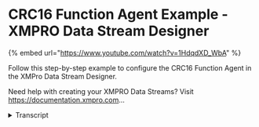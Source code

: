 # CRC16 Function Agent Example - XMPRO Data Stream Designer
{% embed url="https://www.youtube.com/watch?v=1HdqdXD_WbA" %}



Follow this step-by-step example to configure the CRC16 Function Agent in the XMPro Data Stream Designer.

Need help with creating your XMPRO Data Streams? Visit https://documentation.xmpro.com...
<details>
<summary>Transcript</summary>Follow this step-by-step example to configure the CRC16 Function Agent in the XMPro Data Stream Designer.

Need help with creating your XMPRO Data Streams? Visit https://documentation.xmpro.com...
this example demonstrates how to use the

crc 16 agent to append the crc16 value

of the pump's water temperature

first drag the agent onto the canvas

link the input endpoint to the pump data

and the output to the printer

rename the agent

save the data stream

and click on the agent to configure it

select water temperature for the

function

apply the changes

save the data stream

publish it

and let's look at the live data view

our crc

value column

is added to the incoming payload

you can download the file below to try

it out yourself

and for more information about this

agent's properties head to the

configuration page thank you
</details>